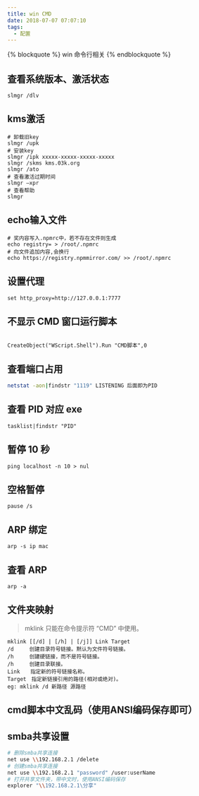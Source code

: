 ```yaml
---
title: win CMD
date: 2018-07-07 07:07:10
tags:
  - 配置
---
```


{% blockquote %} win 命令行相关 {% endblockquote %}

<!--more-->

## 查看系统版本、激活状态

`slmgr /dlv`

## kms激活

```shell
# 卸载旧key
slmgr /upk
# 安装key
slmgr /ipk xxxxx-xxxxx-xxxxx-xxxxx
slmgr /skms kms.03k.org
slmgr /ato
# 查看激活过期时间
slmgr –xpr
# 查看帮助
slmgr 
```

## echo输入文件

``` Shell
# 奖内容写入.npmrc中，若不存在文件则生成
echo registry= > /root/.npmrc
# 向文件追加内容,会换行
echo https://registry.npmmirror.com/ >> /root/.npmrc
```

## 设置代理

```shell
set http_proxy=http://127.0.0.1:7777
```

## 不显示 CMD 窗口运行脚本

```shell

CreateObject("WScript.Shell").Run "CMD脚本",0
```

## 查看端口占用

```sh
netstat -aon|findstr "1119" LISTENING 后面即为PID
```

## 查看 PID 对应 exe

`tasklist|findstr "PID"`

## 暂停 10 秒

`ping localhost -n 10 > nul`

## 空格暂停

`pause /s`

## ARP 绑定

`arp -s ip mac`

## 查看 ARP

`arp -a`

## 文件夹映射

> mklink 只能在命令提示符 “CMD” 中使用。

```shell
mklink [[/d] | [/h] | [/j]] Link Target
/d　　　创建目录符号链接。黙认为文件符号链接。
/h　　　创建硬链接，而不是符号链接。
/h　　　创建目录联接。
Link　　指定新的符号链接名称。
Target　指定新链接引用的路径(相对或绝对)。
eg: mklink /d 新路径 源路径
```

## cmd脚本中文乱码（使用ANSI编码保存即可）

## smba共享设置

```sh
# 删除smba共享连接
net use \\192.168.2.1 /delete
# 创建smba共享连接
net use \\192.168.2.1 "password" /user:userName
# 打开共享文件夹，带中文时，使用ANSI编码保存
explorer "\\192.168.2.1\分享"
```
